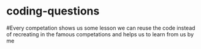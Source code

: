 # coding-questions
#Every competation shows us some lesson we can reuse the code instead of recreating in the famous competations and helps us to learn from us
by me

